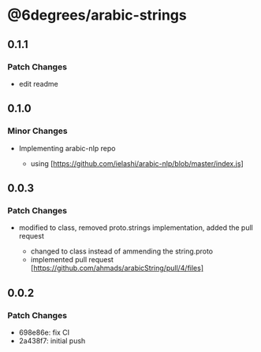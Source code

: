 # @6degrees/arabic-strings

## 0.1.1

### Patch Changes

- edit readme

## 0.1.0

### Minor Changes

- Implementing arabic-nlp repo

  - using [https://github.com/ielashi/arabic-nlp/blob/master/index.js]

## 0.0.3

### Patch Changes

- modified to class, removed proto.strings implementation, added the pull request

  - changed to class instead of ammending the string.proto
  - implemented pull request [https://github.com/ahmads/arabicString/pull/4/files]

## 0.0.2

### Patch Changes

- 698e86e: fix CI
- 2a438f7: initial push
